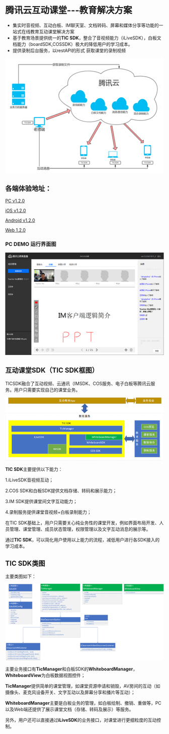 # 腾讯云互动课堂---教育解决方案
* 集实时音视频、互动白板、IM聊天室、文档转码、屏幕和媒体分享等功能的一站式在线教育互动课堂解决方案
* 基于教育场景提供统一的**TIC SDK**，整合了音视频能力（iLiveSDK），白板文档能力（boardSDK,COSSDK）极大的降低用户的学习成本。
* 提供录制后台服务，以restAPI的形式 获取课堂的录制视频


![框架示意图](./腾讯云框架示意图.png)

## 各端体验地址：


[PC v1.2.0](http://dldir1.qq.com/hudongzhibo/EDU/pc/EDU_PC_DEMO_1.2.0.zip)

[iOS v1.2.0](https://www.pgyer.com/0WzL)

[Android v1.2.0](http://dldir1.qq.com/hudongzhibo/EDU/android/edu_android_1.2.0.apk)

[Web 1.2.0](https://sxb.qcloud.com/web-edu/index.html)



### PC DEMO 运行界面图
![PC界面截图](./PC老师端截图.png)

## 互动课堂SDK（TIC SDK框图）
TICSDK融合了互动视频、云通讯（IMSDK、COS服务、电子白板等腾讯云服务。用户只需要实现自己的课堂业务。

![结构框图](./结构框图.png)


**TIC SDK**主要提供以下能力：

1.iLiveSDK音视频互动；

2.COS SDK和白板SDK提供文档存储、转码和展示能力；

3.IM SDK提供课堂间文字互动能力；

4.录制服务提供课堂音视频+白板录制能力；

在TIC SDK基础上，用户只需要关心纯业务性的课堂开发，例如界面布局开发、人员管理、课堂管理、成员状态管理，权限管理以及文字互动消息的展示等。

通过**TIC SDK**，可以简化用户使用以上能力的流程，减低用户进行各SDK接入的学习成本。


## TIC SDK类图
主要类图如下：

![](./UML类图.png)

主要业务接口有**TicManager**和白板SDK的**WhiteboardManager**，**WhiteboardView**为白板数据视图控件；

**TicManager**提供简单的课堂管理，如课堂资源申请和销毁，AV房间的互动（如摄像头、麦克风设备开关、文字互动以及屏幕分享和播片等互动）；

**WhiteboardManager**主要是白板业务的管理，如白板绘制、撤销、重做等，PC以及Web端还提供了展示课堂文档（存储、转码及展示）等服务。

另外，用户还可以直接通过**iLiveSDK**的业务接口，对课堂进行更细粒度的互动控制。